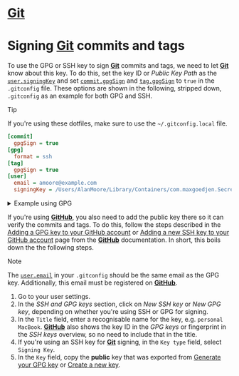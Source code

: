 # [**Git**][git] <!-- omit in toc -->

# Signing [**Git**][git] commits and tags

To use the GPG or SSH key to sign [**Git**][git] commits and tags, we need to let [**Git**][git] know about this key. To do this, set the key ID or _Public Key Path_ as the [`user.signingKey`](https://git-scm.com/docs/git-config#Documentation/git-config.txt-usersigningKey) and set [`commit.gpgSign`](https://git-scm.com/docs/git-config#Documentation/git-config.txt-commitgpgSign) and [`tag.gpgSign`](https://git-scm.com/docs/git-config#Documentation/git-config.txt-taggpgSign) to `true` in the `.gitconfig` file. These options are shown in the following, stripped down, `.gitconfig` as an example for both GPG and SSH.

> [!TIP]
> If you're using these dotfiles, make sure to use the `~/.gitconfig.local` file.

```ini
[commit]
  gpgSign = true
[gpg]
  format = ssh
[tag]
  gpgSign = true
[user]
  email = amoore@example.com
  signingKey = /Users/AlanMoore/Library/Containers/com.maxgoedjen.Secretive.SecretAgent/Data/PublicKeys/35fee608a4a091553bd6dd91053c347b.pub
```

<details><summary>Example using GPG</summary>

```ini
[commit]
  gpgSign = true
[tag]
  gpgSign = true
[user]
  email = amoore@example.com
  signingKey = 06B4B8C3D53C9037
```

</details>

If you're using [**GitHub**][github], you also need to add the public key there so it can verify the commits and tags. To do this, follow the steps described in the [Adding a GPG key to your GitHub account](https://docs.github.com/en/authentication/managing-commit-signature-verification/adding-a-gpg-key-to-your-github-account) or [Adding a new SSH key to your GitHub account](https://docs.github.com/en/authentication/connecting-to-github-with-ssh/adding-a-new-ssh-key-to-your-github-account) page from the [**GitHub**][github] documentation. In short, this boils down the the following steps.

> [!NOTE]
> The [`user.email`](https://git-scm.com/docs/git-config#Documentation/git-config.txt-useremail) in your `.gitconfig` should be the same email as the GPG key. Additionally, this email must be registered on [**GitHub**][github].

1. Go to your user settings.
2. In the _SSH and GPG keys_ section, click on _New SSH key_ or _New GPG key_, depending on whether you're using SSH or GPG for signing.
3. In the `Title` field, enter a recognisable name for the key, e.g. `personal MacBook`. [**GitHub**][github] also shows the key ID in the _GPG keys_ or fingerprint in the _SSH keys_ overview, so no need to include that in the title.
4. If you're using an SSH key for [**Git**][git] signing, in the `Key type` field, select `Signing Key`.
5. In the `Key` field, copy the **public** key that was exported from [Generate your GPG key](./GPG.md#generate-your-gpg-key) or [Create a new key](./SSH.md#create-a-new-key).

[git]: https://git-scm.com/
[github]: https://github.com/
[secretive]: https://secretive.dev/
